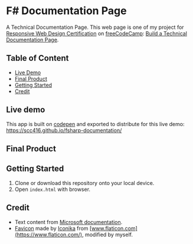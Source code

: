 # F# Documentation Page

A Technical Documentation Page. This web page is one of my project for [Responsive Web Design Certification](https://www.freecodecamp.org/learn/responsive-web-design/) on [freeCodeCamp](https://www.freecodecamp.org/): [Build a Technical Documentation Page](https://www.freecodecamp.org/learn/responsive-web-design/responsive-web-design-projects/build-a-technical-documentation-page).

## Table of Content

- [Live Demo](#live-demo)
- [Final Product](#final-product)
- [Getting Started](#getting-started)
- [Credit](#credit)

## Live demo

This app is built on [codepen](https://codepen.io/) and exported to distribute for this live demo:  
https://scc416.github.io/fsharp-documentation/

## Final Product

<!-- | ![content](./docs/desktop-content.png) |
| :------------------------------------: |
|       _The web page on desktop_        |

| ![mobile](./docs/mobile-initial.png) |
| :----------------------------------: |
|       _The web page on mobile_       | -->

## Getting Started

1. Clone or download this repository onto your local device.
2. Open `index.html` with browser.

## Credit

- Text content from [Microsoft documentation](https://docs.microsoft.com/en-us/dotnet/fsharp/).
- [Favicon](https://www.flaticon.com/premium-icon/c-sharp_2587612) made by [Iconika](https://www.flaticon.com/authors/iconika) from [www.flaticon.com](https://www.flaticon.com/), modified by myself.
